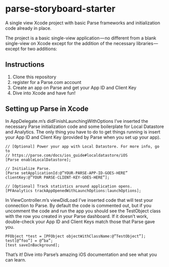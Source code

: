 # parse-storyboard-starter
A single view Xcode project with basic Parse frameworks and initialization code already in place.

The project is a basic single-view application — no different from a blank single-view on Xcode except for the addition of the necessary libraries — except for two additions:

Instructions
------------

1. Clone this repository
2. register for a Parse.com account
3. Create an app on Parse and get your App ID and Client Key
3. Dive into Xcode and have fun!

Setting up Parse in Xcode
-------------------------

In AppDelegate.m’s didFinishLaunchingWithOptions I’ve inserted the necessary Parse initialization code and some boilerplate for Local Datastore and Analytics. The only thing you have to do to get things running is insert your App ID and Client Key (provided by Parse when you set up your app).
```
// [Optional] Power your app with Local Datastore. For more info, go to
// https://parse.com/docs/ios_guide#localdatastore/iOS
[Parse enableLocalDatastore];

// Initialize Parse.
[Parse setApplicationId:@”YOUR-PARSE-APP-ID-GOES-HERE”
clientKey:@”YOUR PARSE-CLIENT-KEY-GOES-HERE”];

// [Optional] Track statistics around application opens.
[PFAnalytics trackAppOpenedWithLaunchOptions:launchOptions];
```
In ViewController.m’s viewDidLoad I’ve inserted code that will test your connection to Parse. By default the code is commented out, but if you uncomment the code and run the app you should see the TestObject class with the row you created in your Parse dashboard. If it doesn’t work, double-check your App ID and Client Keys match those that Parse gave you.
```
PFObject *test = [PFObject objectWithClassName:@”TestObject”];
test[@”foo”] = @”ba”;
[test saveInBackground];
```
That’s it! Dive into Parse’s amazing iOS documentation and see what you can learn.
